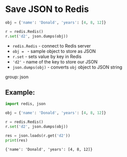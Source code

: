# Save JSON to Redis

```python
obj = {'name': 'Donald', 'years': [4, 8, 12]}

r = redis.Redis()
r.set('d2', json.dumps(obj))
```

- `redis.Redis` - connect to Redis server
- `obj = ` - sample object to store as JSON
- `r.set` - sets value by key in Redis
- `'d2'` - name of the key to store our JSON
- `json.dumps(obj)` - converts `obj` object to JSON string

group: json

## Example: 
```python
import redis, json

obj = {'name': 'Donald', 'years': [4, 8, 12]}

r = redis.Redis()
r.set('d2', json.dumps(obj))

res = json.loads(r.get('d2'))
print(res)
```
```
{'name': 'Donald', 'years': [4, 8, 12]}

```

